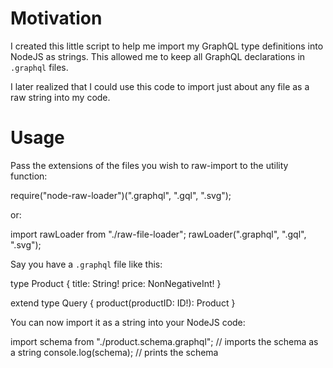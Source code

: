 # Motivation

I created this little script to help me import my GraphQL type definitions into NodeJS as strings. This allowed me to keep all GraphQL declarations in `.graphql` files.

I later realized that I could use this code to import just about any file as a raw string into my code.

# Usage

Pass the extensions of the files you wish to raw-import to the utility function:

  require("node-raw-loader")(".graphql", ".gql", ".svg");

or:

  import rawLoader from "./raw-file-loader";
  rawLoader(".graphql", ".gql", ".svg");

Say you have a `.graphql` file like this:

  type Product {
    title: String!
    price: NonNegativeInt!
  }

  extend type Query {
    product(productID: ID!): Product
  }

You can now import it as a string into your NodeJS code:

  import schema from "./product.schema.graphql"; // imports the schema as a string
  console.log(schema); // prints the schema
